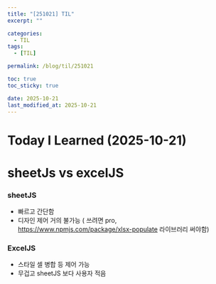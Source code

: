 ```yaml
---
title: "[251021] TIL"
excerpt: ""

categories:
  - TIL
tags:
  - [TIL]

permalink: /blog/til/251021

toc: true
toc_sticky: true

date: 2025-10-21
last_modified_at: 2025-10-21
---
```


# Today I Learned (2025-10-21)

# sheetJs vs excelJS

### sheetJS

- 빠르고 간단함
- 디자인 제어 거의 불가능 ( 쓰려면 pro, https://www.npmjs.com/package/xlsx-populate 라이브러리 써야함)

### ExcelJS

- 스타일 셀 병합 등 제어 가능
- 무겁고 sheetJS 보다 사용자 적음
